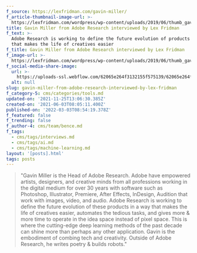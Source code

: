```yaml
---
f_source: https://lexfridman.com/gavin-miller/
f_article-thumbnail-image-url: >-
  https://lexfridman.com/wordpress/wp-content/uploads/2019/06/thumb_gavin_miller_big.png
title: Gavin Miller from Adobe Research interviewed by Lex Fridman
f_text: >-
  Adobe Research is working to define the future evolution of products in a way
  that makes the life of creatives easier
f_title: Gavin Miller from Adobe Research interviewed by Lex Fridman
f_image-url: >-
  https://lexfridman.com/wordpress/wp-content/uploads/2019/06/thumb_gavin_miller_big.png
f_social-media-share-image:
  url: >-
    https://uploads-ssl.webflow.com/62065e264f3132155f575139/62065e264f31324f5d575265_thumb_gavin_miller_big.png
  alt: null
slug: gavin-miller-from-adobe-research-interviewed-by-lex-fridman
f_category-5: cms/categories/tools.md
updated-on: '2021-11-25T13:06:30.385Z'
created-on: '2021-06-03T08:05:11.400Z'
published-on: '2022-03-03T08:54:19.378Z'
f_featured: false
f_trending: false
f_author-4: cms/team/bence.md
f_tags:
  - cms/tags/interviews.md
  - cms/tags/ai.md
  - cms/tags/machine-learning.md
layout: '[posts].html'
tags: posts
---
```


> "Gavin Miller is the Head of Adobe Research. Adobe have empowered artists, designers, and creative minds from all professions working in the digital medium for over 30 years with software such as Photoshop, Illustrator, Premiere, After Effects, InDesign, Audition that work with images, video, and audio. Adobe Research is working to define the future evolution of these products in a way that makes the life of creatives easier, automates the tedious tasks, and gives more & more time to operate in the idea space instead of pixel space. This is where the cutting-edge deep learning methods of the past decade can shine more than perhaps any other application. Gavin is the embodiment of combing tech and creativity. Outside of Adobe Research, he writes poetry & builds robots."
